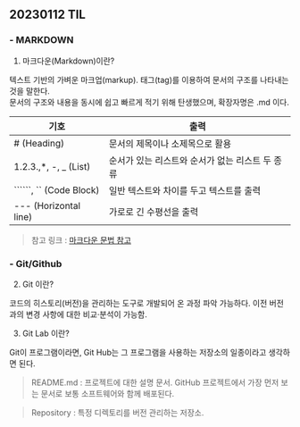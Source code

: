 ## 20230112 TIL
### - MARKDOWN

1. 마크다운(Markdown)이란?

텍스트 기반의 가벼운 마크업(markup). 태그(tag)를 이용하여 문서의 구조를 나타내는 것을 말한다. 
<br/> 문서의 구조와 내용을 동시에 쉽고 빠르게 적기 위해 탄생했으며, 확장자명은 .md 이다.

| 기호 | 출력 |
| ----------- | ----------- |
| # (Heading) | 문서의 제목이나 소제목으로 활용 |
| 1.2.3.,*, -, _ (List) | 순서가 있는 리스트와 순서가 없는 리스트 두 종류 |
| ``````, `` (Code Block) | 일반 텍스트와 차이를 두고 텍스트를 출력 |
| --- (Horizontal line) | 가로로 긴 수평선을 출력 |

> 참고 링크 : [마크다운 문법 참고](https://www.markdownguide.org/cheat-sheet/)  


### - Git/Github

2. Git 이란?

코드의 히스토리(버전)을 관리하는 도구로 개발되어 온 과정 파악 가능하다. 이전 버전과의 변경 사항에 대한 비교·분석이 가능함.

3. Git Lab 이란?

Git이 프로그램이라면, Git Hub는 그 프로그램을 사용하는 저장소의 일종이라고 생각하면 된다. 

> README.md : 프로젝트에 대한 설명 문서. GitHub 프로젝트에서 가장 먼저 보는 문서로 보통 소프트웨어와 함께 배포된다.

> Repository : 특정 디렉토리를 버전 관리하는 저장소.